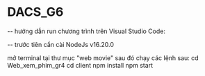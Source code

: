 # DACS_G6

-- hướng dẫn run chương trình trên Visual Studio Code:

-- trước tiên cần cài NodeJs v16.20.0

mở terminal tại thư mục "web movie"
sau đó chạy các lệnh sau: 
                            cd Web_xem_phim_gr4
                            cd client
                            npm install
                            npm start
